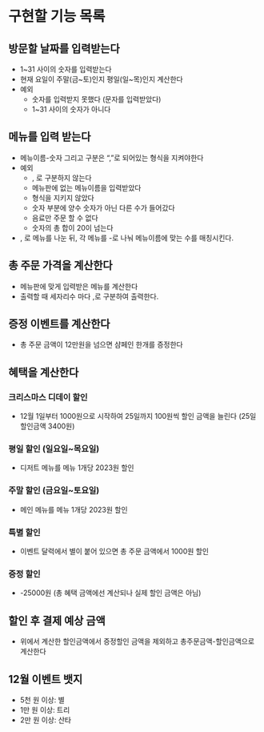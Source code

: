 # 구현할 기능 목록

## 방문할 날짜를 입력받는다

- 1~31 사이의 숫자를 입력받는다
- 현재 요일이 주말(금~토)인지 평일(일~목)인지 계산한다
- 예외
    - 숫자를 입력받지 못했다 (문자를 입력받았다)
    - 1~31 사이의 숫자가 아니다

## 메뉴를 입력 받는다

- 메뉴이름-숫자 그리고 구분은 “,”로 되어있는 형식을 지켜야한다
- 예외
    - , 로 구분하지 않는다
    - 메뉴판에 없는 메뉴이름을 입력받았다
    - 형식을 지키지 않았다
    - 숫자 부분에 양수 숫자가 아닌 다른 수가 들어갔다
    - 음료만 주문 할 수 없다
    - 숫자의 총 합이 20이 넘는다
- , 로 메뉴를 나눈 뒤, 각 메뉴를 -로 나눠 메뉴이름에 맞는 수를 매칭시킨다.

## 총 주문 가격을 계산한다

- 메뉴판에 맞게 입력받은 메뉴를 계산한다
- 출력할 때 세자리수 마다 ,로 구분하여 출력한다.

## 증정 이벤트를 계산한다

- 총 주문 금액이 12만원을 넘으면 샴페인 한개를 증정한다

## 혜택을 계산한다

### 크리스마스 디데이 할인

- 12월 1일부터 1000원으로 시작하여 25일까지 100원씩 할인 금액을 늘린다 (25일 할인금액 3400원)

### 평일 할인 (일요일~목요일)

- 디저트 메뉴를 메뉴 1개당 2023원 할인

### 주말 할인 (금요일~토요일)

- 메인 메뉴를 메뉴 1개당 2023원 할인

### 특별 할인

- 이벤트 달력에서 별이 붙어 있으면 총 주문 금액에서 1000원 할인

### 증정 할인

- -25000원 (총 혜택 금액에선 계산되나 실제 할인 금액은 아님)

## 할인 후 결제 예상 금액

- 위에서 계산한 할인금액에서 증정할인 금액을 제외하고 총주문금액-할인금액으로 계산한다

## 12월 이벤트 뱃지

- 5천 원 이상: 별
- 1만 원 이상: 트리
- 2만 원 이상: 산타